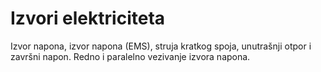 # Izvori elektriciteta

Izvor napona, izvor napona (EMS), struja kratkog spoja, unutrašnji otpor i završni napon. Redno i paralelno vezivanje izvora napona.
